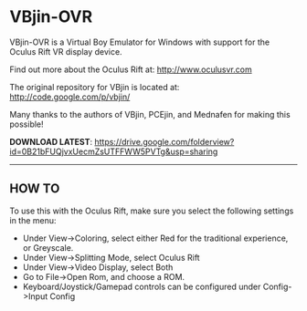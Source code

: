 # VBjin-OVR #
VBjin-OVR is a Virtual Boy Emulator for Windows with support for the Oculus Rift VR display device.

Find out more about the Oculus Rift at: http://www.oculusvr.com

The original repository for VBjin is located at: http://code.google.com/p/vbjin/

Many thanks to the authors of VBjin, PCEjin, and Mednafen for making this possible!

**DOWNLOAD LATEST**:
https://drive.google.com/folderview?id=0B21bFUQjvxUecmZsUTFFWW5PVTg&usp=sharing


---

## HOW TO ##
To use this with the Oculus Rift, make sure you select the following settings in the menu:

  * Under View->Coloring, select either Red for the traditional experience, or Greyscale.
  * Under View->Splitting Mode, select Oculus Rift
  * Under View->Video Display, select Both
  * Go to File->Open Rom, and choose a ROM.
  * Keyboard/Joystick/Gamepad controls can be configured under Config->Input Config